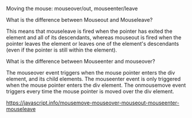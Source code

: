 Moving the mouse: mouseover/out, mouseenter/leave

What is the difference between Mouseout and Mouseleave?

This means that mouseleave is fired when the pointer has exited the element and all of its descendants, whereas mouseout is fired when the pointer leaves the element or leaves one of the element's descendants (even if the pointer is still within the element).

What is the difference between Mouseenter and mouseover?

The mouseover event triggers when the mouse pointer enters the div element, and its child elements. The mouseenter event is only triggered when the mouse pointer enters the div element. The onmousemove event triggers every time the mouse pointer is moved over the div element.

https://javascript.info/mousemove-mouseover-mouseout-mouseenter-mouseleave
